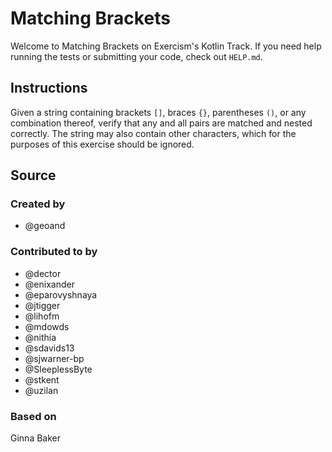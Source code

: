 # Matching Brackets

Welcome to Matching Brackets on Exercism's Kotlin Track.
If you need help running the tests or submitting your code, check out `HELP.md`.

## Instructions

Given a string containing brackets `[]`, braces `{}`, parentheses `()`, or any combination thereof, verify that any and all pairs are matched and nested correctly.
The string may also contain other characters, which for the purposes of this exercise should be ignored.

## Source

### Created by

- @geoand

### Contributed to by

- @dector
- @enixander
- @eparovyshnaya
- @jtigger
- @lihofm
- @mdowds
- @nithia
- @sdavids13
- @sjwarner-bp
- @SleeplessByte
- @stkent
- @uzilan

### Based on

Ginna Baker